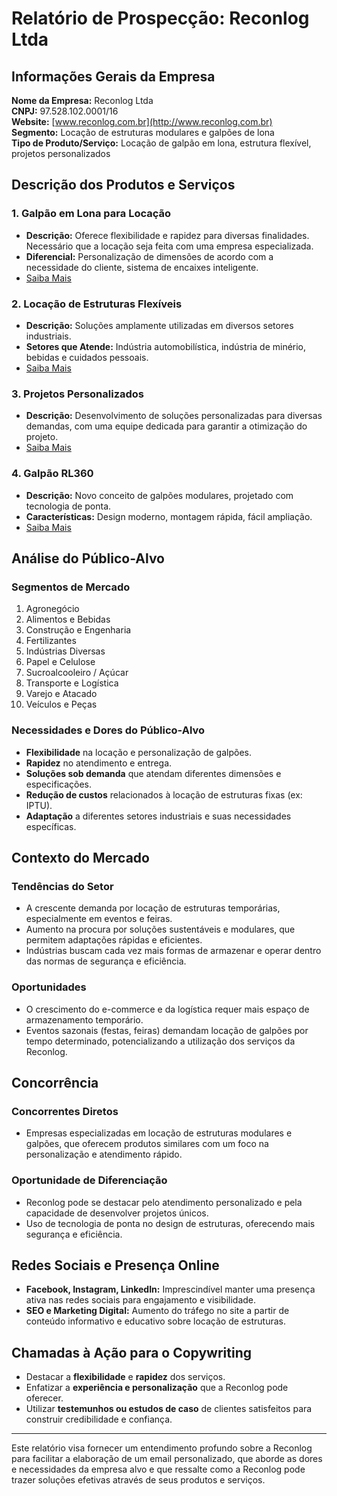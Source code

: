 # Relatório de Prospecção: Reconlog Ltda

## Informações Gerais da Empresa

**Nome da Empresa:** Reconlog Ltda  
**CNPJ:** 97.528.102.0001/16  
**Website:** [www.reconlog.com.br](http://www.reconlog.com.br)  
**Segmento:** Locação de estruturas modulares e galpões de lona  
**Tipo de Produto/Serviço:** Locação de galpão em lona, estrutura flexível, projetos personalizados

## Descrição dos Produtos e Serviços

### 1. Galpão em Lona para Locação
- **Descrição:** Oferece flexibilidade e rapidez para diversas finalidades. Necessário que a locação seja feita com uma empresa especializada.
- **Diferencial:** Personalização de dimensões de acordo com a necessidade do cliente, sistema de encaixes inteligente.
- [Saiba Mais](https://www.reconlog.com.br/galpao-de-lona-para-locacao)

### 2. Locação de Estruturas Flexíveis
- **Descrição:** Soluções amplamente utilizadas em diversos setores industriais.
- **Setores que Atende:** Indústria automobilística, indústria de minério, bebidas e cuidados pessoais.
- [Saiba Mais](https://www.reconlog.com.br/locacao-de-estrutura-flexivel)

### 3. Projetos Personalizados
- **Descrição:** Desenvolvimento de soluções personalizadas para diversas demandas, com uma equipe dedicada para garantir a otimização do projeto.
- [Saiba Mais](https://www.reconlog.com.br/projetos-especiais-feitos-sob-medida)

### 4. Galpão RL360
- **Descrição:** Novo conceito de galpões modulares, projetado com tecnologia de ponta.
- **Características:** Design moderno, montagem rápida, fácil ampliação.
- [Saiba Mais](https://www.reconlog.com.br/rl360-um-novo-conceito)

## Análise do Público-Alvo

### Segmentos de Mercado
1. Agronegócio
2. Alimentos e Bebidas
3. Construção e Engenharia
4. Fertilizantes
5. Indústrias Diversas
6. Papel e Celulose
7. Sucroalcooleiro / Açúcar
8. Transporte e Logística
9. Varejo e Atacado
10. Veículos e Peças

### Necessidades e Dores do Público-Alvo
- **Flexibilidade** na locação e personalização de galpões.
- **Rapidez** no atendimento e entrega.
- **Soluções sob demanda** que atendam diferentes dimensões e especificações.
- **Redução de custos** relacionados à locação de estruturas fixas (ex: IPTU).
- **Adaptação** a diferentes setores industriais e suas necessidades específicas.

## Contexto do Mercado

### Tendências do Setor
- A crescente demanda por locação de estruturas temporárias, especialmente em eventos e feiras.
- Aumento na procura por soluções sustentáveis e modulares, que permitem adaptações rápidas e eficientes.
- Indústrias buscam cada vez mais formas de armazenar e operar dentro das normas de segurança e eficiência.

### Oportunidades
- O crescimento do e-commerce e da logística requer mais espaço de armazenamento temporário.
- Eventos sazonais (festas, feiras) demandam locação de galpões por tempo determinado, potencializando a utilização dos serviços da Reconlog.

## Concorrência

### Concorrentes Diretos
- Empresas especializadas em locação de estruturas modulares e galpões, que oferecem produtos similares com um foco na personalização e atendimento rápido.

### Oportunidade de Diferenciação
- Reconlog pode se destacar pelo atendimento personalizado e pela capacidade de desenvolver projetos únicos.
- Uso de tecnologia de ponta no design de estruturas, oferecendo mais segurança e eficiência.

## Redes Sociais e Presença Online
- **Facebook, Instagram, LinkedIn:** Imprescindível manter uma presença ativa nas redes sociais para engajamento e visibilidade.
- **SEO e Marketing Digital:** Aumento do tráfego no site a partir de conteúdo informativo e educativo sobre locação de estruturas.

## Chamadas à Ação para o Copywriting
- Destacar a **flexibilidade** e **rapidez** dos serviços.
- Enfatizar a **experiência e personalização** que a Reconlog pode oferecer.
- Utilizar **testemunhos ou estudos de caso** de clientes satisfeitos para construir credibilidade e confiança.

---

Este relatório visa fornecer um entendimento profundo sobre a Reconlog para facilitar a elaboração de um email personalizado, que aborde as dores e necessidades da empresa alvo e que ressalte como a Reconlog pode trazer soluções efetivas através de seus produtos e serviços.